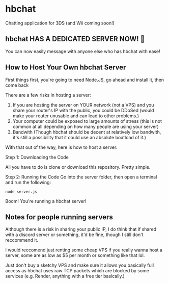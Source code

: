 # hbchat
Chatting application for 3DS (and Wii coming soon!)

## hbchat HAS A DEDICATED SERVER NOW! 🥳
You can now easily message with anyone else who has hbchat with ease!

## How to Host Your Own hbchat Server
First things first, you're going to need Node.JS, go ahead and install it, then come back

There are a few risks in hosting a server:
1. If you are hosting the server on YOUR network (not a VPS) and you share your router's IP with the public, you could be DDoSed (would make your router unusable and can lead to other problems.)
2. Your computer could be exposed to large amounts of stress (this is not common at all depending on how many people are using your server)
3. Bandwith (Though hbchat should be decent at relatively low bandwith, it's still a possibility that it could use an absolute boatload of it.)

With that out of the way, here is how to host a server.

Step 1: Downloading the Code

All you have to do is clone or download this repository. Pretty simple.

Step 2: Running the Code
Go into the server folder, then open a terminal and run the following:

`node server.js`

Boom! You're running a hbchat server!


## Notes for people running servers
Although there is a risk in sharing your public IP, I do think that if shared with a discord server or something, it'd be fine, though I still don't reccommend it.

I would reccomend just renting some cheap VPS if you really wanna host a server, some are as low as $5 per month or something like that lol.

Just don't buy a sketchy VPS and make sure it allows you basically full access as hbchat uses raw TCP packets which are blocked by some services (e.g. Render, anything with a free tier basically.)

